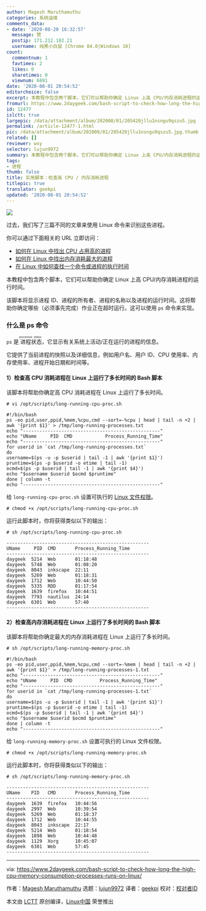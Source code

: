 ```yaml
---
author: Magesh Maruthamuthu
categories: 系统运维
comments_data:
- date: '2020-08-20 16:32:57'
  message: 赞
  postip: 171.212.102.21
  username: 纯黑小白鼠 [Chrome 84.0|Windows 10]
count:
  commentnum: 1
  favtimes: 2
  likes: 0
  sharetimes: 0
  viewnum: 6691
date: '2020-08-01 20:54:52'
editorchoice: false
excerpt: 本教程中包含两个脚本，它们可以帮助你确定 Linux 上高 CPU/内存消耗进程的运行时间。
fromurl: https://www.2daygeek.com/bash-script-to-check-how-long-the-high-cpu-memory-consumption-processes-runs-on-linux/
id: 12477
islctt: true
largepic: /data/attachment/album/202008/01/205420jllu1nsngu9qszu5.jpg
permalink: /article-12477-1.html
pic: /data/attachment/album/202008/01/205420jllu1nsngu9qszu5.jpg.thumb.jpg
related: []
reviewer: wxy
selector: lujun9972
summary: 本教程中包含两个脚本，它们可以帮助你确定 Linux 上高 CPU/内存消耗进程的运行时间。
tags:
- 进程
thumb: false
title: 实用脚本：检查高 CPU / 内存消耗进程
titlepic: true
translator: geekpi
updated: '2020-08-01 20:54:52'
---
```


![](/data/attachment/album/202008/01/205420jllu1nsngu9qszu5.jpg)


过去，我们写了三篇不同的文章来使用 Linux 命令来识别这些进程。


你可以通过下面相关的 URL 立即访问：


* [如何在 Linux 中找出 CPU 占用高的进程](/article-11678-1.html)
* [如何在 Linux 中找出内存消耗最大的进程](/article-11542-1.html)
* [在 Linux 中如何查找一个命令或进程的执行时间](/article-10261-1.html)


本教程中包含两个脚本，它们可以帮助你确定 Linux 上高 CPU/内存消耗进程的运行时间。


该脚本将显示进程 ID、进程的所有者、进程的名称以及进程的运行时间。这将帮助你确定哪些（必须事先完成）作业正在超时运行。这可以使用 `ps` 命令来实现。


### 什么是 ps 命令


`ps` 是<ruby> 进程状态 <rt>  processes status </rt></ruby>，它显示有关系统上活动/正在运行的进程的信息。


它提供了当前进程的快照以及详细信息，例如用户名、用户 ID、CPU 使用率、内存使用率、进程开始日期和时间等。


#### 1）检查高 CPU 消耗进程在 Linux 上运行了多长时间的 Bash 脚本


该脚本将帮助你确定高 CPU 消耗进程在 Linux 上运行了多长时间。



```
# vi /opt/scripts/long-running-cpu-proc.sh

#!/bin/bash
ps -eo pid,user,ppid,%mem,%cpu,cmd --sort=-%cpu | head | tail -n +2 | awk '{print $1}' > /tmp/long-running-processes.txt
echo "--------------------------------------------------"
echo "UName     PID  CMD            Process_Running_Time"
echo "--------------------------------------------------"
for userid in `cat /tmp/long-running-processes.txt`
do
username=$(ps -u -p $userid | tail -1 | awk '{print $1}')
pruntime=$(ps -p $userid -o etime | tail -1)
ocmd=$(ps -p $userid | tail -1 | awk '{print $4}')
echo "$username $userid $ocmd $pruntime"
done | column -t
echo "--------------------------------------------------"

```

给 `long-running-cpu-proc.sh` 设置可执行的 [Linux 文件权限](https://www.2daygeek.com/understanding-linux-file-permissions/)。



```
# chmod +x /opt/scripts/long-running-cpu-proc.sh

```

运行此脚本时，你将获得类似以下的输出：



```
# sh /opt/scripts/long-running-cpu-proc.sh

----------------------------------------------------
UName     PID  CMD       Process_Running_Time
----------------------------------------------------
daygeek  5214  Web       01:18:48
daygeek  5748  Web       01:08:20
daygeek  8043  inkscape  22:11
daygeek  5269  Web       01:18:31
daygeek  1712  Web       10:44:50
daygeek  5335  RDD       01:17:54
daygeek  1639  firefox   10:44:51
daygeek  7793  nautilus  24:14
daygeek  6301  Web       57:40
----------------------------------------------------

```

#### 2）检查高内存消耗进程在 Linux 上运行了多长时间的 Bash 脚本


该脚本将帮助你确定最大的内存消耗进程在 Linux 上运行了多长时间。



```
# sh /opt/scripts/long-running-memory-proc.sh

#!/bin/bash
ps -eo pid,user,ppid,%mem,%cpu,cmd --sort=-%mem | head | tail -n +2 | awk '{print $1}' > /tmp/long-running-processes-1.txt
echo "--------------------------------------------------"
echo "UName     PID  CMD          Process_Running_Time"
echo "--------------------------------------------------"
for userid in `cat /tmp/long-running-processes-1.txt`
do
username=$(ps -u -p $userid | tail -1 | awk '{print $1}')
pruntime=$(ps -p $userid -o etime | tail -1)
ocmd=$(ps -p $userid | tail -1 | awk '{print $4}')
echo "$username $userid $ocmd $pruntime"
done | column -t
echo "--------------------------------------------------"

```

给 `long-running-memory-proc.sh` 设置可执行的 Linux 文件权限。



```
# chmod +x /opt/scripts/long-running-memory-proc.sh

```

运行此脚本时，你将获得类似以下的输出：



```
# sh /opt/scripts/long-running-memory-proc.sh

----------------------------------------------------
UName    PID   CMD       Process_Running_Time
----------------------------------------------------
daygeek  1639  firefox   10:44:56
daygeek  2997  Web       10:39:54
daygeek  5269  Web       01:18:37
daygeek  1712  Web       10:44:55
daygeek  8043  inkscape  22:17
daygeek  5214  Web       01:18:54
daygeek  1898  Web       10:44:48
daygeek  1129  Xorg      10:45:07
daygeek  6301  Web       57:45
----------------------------------------------------

```



---


via: <https://www.2daygeek.com/bash-script-to-check-how-long-the-high-cpu-memory-consumption-processes-runs-on-linux/>


作者：[Magesh Maruthamuthu](https://www.2daygeek.com/author/magesh/) 选题：[lujun9972](https://github.com/lujun9972) 译者：[geekpi](https://github.com/geekpi) 校对：[校对者ID](https://github.com/%E6%A0%A1%E5%AF%B9%E8%80%85ID)


本文由 [LCTT](https://github.com/LCTT/TranslateProject) 原创编译，[Linux中国](https://linux.cn/) 荣誉推出
